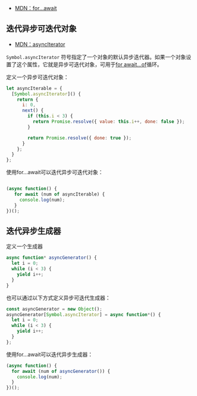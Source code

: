 - [MDN：for...await](https://developer.mozilla.org/zh-CN/docs/Web/JavaScript/Reference/Statements/for-await...of)


<a name="P8Kfz"></a>
## 迭代异步可迭代对象

- [MDN：asyncIterator](https://developer.mozilla.org/zh-CN/docs/Web/JavaScript/Reference/Global_Objects/Symbol/asyncIterator)

`Symbol.asyncIterator` 符号指定了一个对象的默认异步迭代器。如果一个对象设置了这个属性，它就是异步可迭代对象，可用于[for await...of](https://developer.mozilla.org/en-US/docs/Web/JavaScript/Reference/Statements/for-await...of)循环。

定义一个异步可迭代对象：
```javascript
let asyncIterable = {
  [Symbol.asyncIterator]() {
    return {
      i: 0,
      next() {
        if (this.i < 3) {
          return Promise.resolve({ value: this.i++, done: false });
        }

        return Promise.resolve({ done: true });
      }
    };
  }
};

```
使用for...await可以迭代异步可迭代对象：
```javascript

(async function() {
   for await (num of asyncIterable) {
     console.log(num);
   }
})();
```

<a name="XHq99"></a>
## 迭代异步生成器
定义一个生成器
```javascript
async function* asyncGenerator() {
  let i = 0;
  while (i < 3) {
    yield i++;
  }
}
```
也可以通过以下方式定义异步可迭代生成器：
```javascript
const asyncGenerator = new Object();
asyncGenerator[Symbol.asyncIterator] = async function*() {
  let i = 0;
  while (i < 3) {
    yield i++;
  }
};
```
使用for...await可以迭代异步生成器：
```javascript
(async function() {
  for await (num of asyncGenerator()) {
    console.log(num);
  }
})();
```



